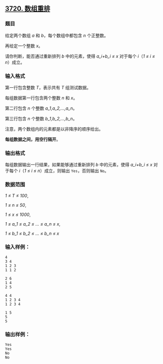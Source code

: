## [3720. 数组重排](https://www.acwing.com/problem/content/3723/)

### 题目

给定两个数组 *a* 和 *b*，每个数组中都包含 *n* 个正整数。

再给定一个整数 *x*。

请你判断，能否通过重新排列 *b* 中的元素，使得 *a_i+b_i ≤ x* 对于每个 *i*（*1 ≤ i ≤ n*）成立。

### 输入格式

第一行包含整数 *T*，表示共有 *T* 组测试数据。

每组数据第一行包含两个整数 *n* 和 *x*。

第二行包含 *n* 个整数 *a_1,a_2,…,a_n*。

第三行包含 *n* 个整数 *b_1,b_2,…,b_n*。

注意，两个数组内的元素都是以非降序的顺序给出。

**每组数据之间，用空行隔开**。

### 输出格式

每组数据输出一行结果，如果能够通过重新排列 *b* 中的元素，使得 *a_i+b_i ≤ x* 对于每个 *i*（*1 ≤ i ≤ n*）成立，则输出 `Yes`，否则输出 `No`。

### 数据范围

*1 ≤ T ≤ 100*,

*1 ≤ n ≤ 50*,

*1 ≤ x ≤ 1000*,

*1 ≤ a_1 ≤ a_2 ≤ … ≤ a_n ≤ x*,

*1 ≤ b_1 ≤ b_2 ≤ … ≤ b_n ≤ x*

### 输入样例：

```
4
3 4
1 2 3
1 1 2

2 6
1 4
2 5

4 4
1 2 3 4
1 2 3 4

1 5
5
5
```

### 输出样例：

```
Yes
Yes
No
No
```
